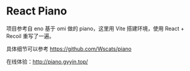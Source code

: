 # React Piano
项目参考自 eno 基于 omi 做的 piano，这里用 Vite 搭建环境，使用 React + Recoil 重写了一遍。

具体细节可以参考 https://github.com/Wscats/piano

在线体验：http://piano.gyyin.top/